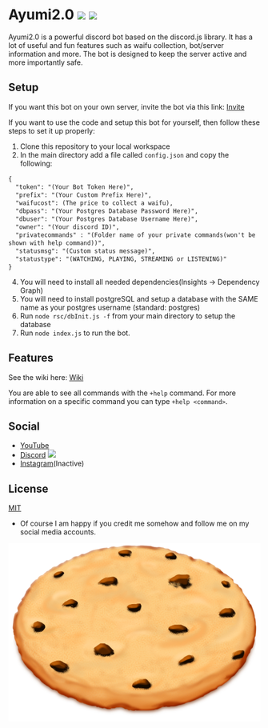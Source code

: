 # Ayumi2.0 ![](https://img.shields.io/github/package-json/v/UltraCookie1780/ayumi-2.0?color=yellow&label=Version) ![](https://img.shields.io/discord/720937574318866432?color=blue&label=Discord&logo=discord&url=https://discord.gg/ZWW6yBFSQk)

Ayumi2.0 is a powerful discord bot based on the discord.js library. It has a lot of useful and fun features such as waifu collection, bot/server information and more. The bot is designed to keep the server active and more importantly safe.

## Setup
If you want this bot on your own server, invite the bot via this link:
[Invite](https://discord.com/api/oauth2/authorize?client_id=690883040636960778&permissions=388160&scope=bot)

If you want to use the code and setup this bot for yourself, then follow these steps to set it up properly:

1. Clone this repository to your local workspace
2. In the main directory add a file called `config.json` and copy the following:
```
{
  "token": "(Your Bot Token Here)",
  "prefix": "(Your Custom Prefix Here)",
  "waifucost": (The price to collect a waifu),
  "dbpass": "(Your Postgres Database Password Here)",
  "dbuser": "(Your Postgres Database Username Here)",
  "owner": "(Your discord ID)",
  "privatecommands" : "(Folder name of your private commands(won't be shown with help command))",
  "statusmsg": "(Custom status message)",
  "statustype": "(WATCHING, PLAYING, STREAMING or LISTENING)"
}
```
4. You will need to install all needed dependencies(Insights -> Dependency Graph)
5. You will need to install postgreSQL and setup a database with the SAME name as your postgres username (standard: postgres)
6. Run `node rsc/dbInit.js -f` from your main directory to setup the database
7. Run `node index.js` to run the bot.

## Features
See the wiki here: [Wiki](https://github.com/UltraCookie1780/ayumi-2.0/wiki)

You are able to see all commands with the `+help` command. For more information on a specific command you can type `+help <command>`. 

## Social
- [YouTube](https://www.youtube.com/channel/UCeIM39CTf2D6_NqZOyyLx7w)
- [Discord](https://discord.gg/ZWW6yBFSQk) ![](https://img.shields.io/discord/720937574318866432?color=blue&label=Discord&logo=discord&url=https://discord.gg/ZWW6yBFSQk)
- [Instagram](https://www.instagram.com/ultracookie1780/)(Inactive)

## License
[MIT](https://choosealicense.com/licenses/mit/)
- Of course I am happy if you credit me somehow and follow me on my social media accounts.


![](https://raw.githubusercontent.com/UltraCookie1780/ayumi-2.0/master/rsc/img/cookie-3180329_1920.png)
